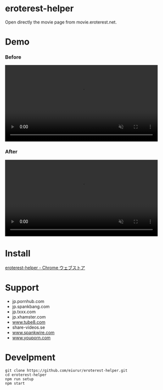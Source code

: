 # eroterest-helper

Open directly the movie page from movie.eroterest.net.

# Demo

### Before

<video autoplay loop muted playsinline style="width:500px">
<source src="https://github.com/eiurur/eroterest-helper/raw/demo/before.mp4" type="video/mp4">
demo movie (before)
</video>

### After

<video autoplay loop muted playsinline style="width:500px">
<source src="https://github.com/eiurur/eroterest-helper/raw/demo/after.mp4" type="video/mp4">
demo movie (before)
</video>

# Install

<a href="https://chrome.google.com/webstore/detail/eroterest-helper/knagjpmiabllamnchkhehmajdnlnamoe?hl=ja" target="_blank">eroterest-helper - Chrome ウェブストア</a>

# Support

* jp.pornhub.com
* jp.spankbang.com
* jp.txxx.com
* jp.xhamster.com
* www.tube8.com
* share-videos.se
* www.spankwire.com
* www.youporn.com

# Develpment

    git clone https://github.com/eiurur/eroterest-helper.git
    cd eroterest-helper
    npm run setup
    npm start

